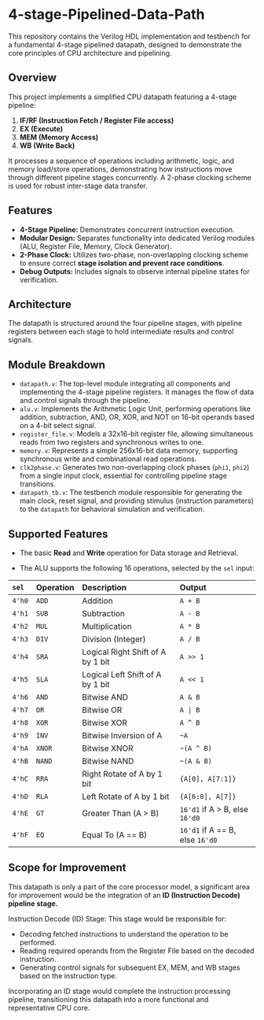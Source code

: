 # 4-stage-Pipelined-Data-Path
This repository contains the Verilog HDL implementation and testbench for a fundamental 4-stage pipelined datapath, designed to demonstrate the core principles of CPU architecture and pipelining.

## Overview

This project implements a simplified CPU datapath featuring a 4-stage pipeline:
1.  **IF/RF (Instruction Fetch / Register File access)**
2.  **EX (Execute)**
3.  **MEM (Memory Access)**
4.  **WB (Write Back)**

It processes a sequence of operations including arithmetic, logic, and memory load/store operations, demonstrating how instructions move through different pipeline stages concurrently. A 2-phase clocking scheme is used for robust inter-stage data transfer.

## Features

* **4-Stage Pipeline:** Demonstrates concurrent instruction execution.
* **Modular Design:** Separates functionality into dedicated Verilog modules (ALU, Register File, Memory, Clock Generator).
* **2-Phase Clock:** Utilizes two-phase, non-overlapping clocking scheme to ensure correct **stage isolation and prevent race conditions**.
* **Debug Outputs:** Includes signals to observe internal pipeline states for verification.

## Architecture

The datapath is structured around the four pipeline stages, with pipeline registers between each stage to hold intermediate results and control signals.

## Module Breakdown

* `datapath.v`: The top-level module integrating all components and implementing the 4-stage pipeline registers. It manages the flow of data and control signals through the pipeline.
* `alu.v`: Implements the Arithmetic Logic Unit, performing operations like addition, subtraction, AND, OR, XOR, and NOT on 16-bit operands based on a 4-bit select signal.
* `register_file.v`: Models a 32x16-bit register file, allowing simultaneous reads from two registers and synchronous writes to one.
* `memory.v`: Represents a simple 256x16-bit data memory, supporting synchronous write and combinational read operations.
* `clk2phase.v`: Generates two non-overlapping clock phases (`phi1`, `phi2`) from a single input clock, essential for controlling pipeline stage transitions.
* `datapath_tb.v`: The testbench module responsible for generating the main clock, reset signal, and providing stimulus (instruction parameters) to the `datapath` for behavioral simulation and verification.

## Supported Features

* The basic **Read** and **Write** operation for Data storage and Retrieval.

* The ALU supports the following 16 operations, selected by the `sel` input:

| `sel`       | Operation       | Description                                  | Output                          |                           
| :---------- | :-------------- | :------------------------------------------- | :-------------------------------|
| `4'h0`      | `ADD`           | Addition                                     | `A + B`                         |                           
| `4'h1`      | `SUB`           | Subtraction                                  | `A - B`                         |                           
| `4'h2`      | `MUL`           | Multiplication                               | `A * B`                         |                           
| `4'h3`      | `DIV`           | Division (Integer)                           | `A / B`                         |                           
| `4'h4`      | `SRA`           | Logical Right Shift of A by 1 bit            | `A >> 1`                        |                          
| `4'h5`      | `SLA`           | Logical Left Shift of A by 1 bit             | `A << 1`                        |                           
| `4'h6`      | `AND`           | Bitwise AND                                  | `A & B`                         |                           
| `4'h7`      | `OR`            | Bitwise OR                                   | `A \| B`                        |                           
| `4'h8`      | `XOR`           | Bitwise XOR                                  | `A ^ B`                         |                           
| `4'h9`      | `INV`           | Bitwise Inversion of A                       | `~A`                            |                           
| `4'hA`      | `XNOR`          | Bitwise XNOR                                 | `~(A ^ B)`                      |                           
| `4'hB`      | `NAND`          | Bitwise NAND                                 | `~(A & B)`                      |                          
| `4'hC`      | `RRA`           | Right Rotate of A by 1 bit                   | `{A[0], A[7:1]}`                |                           
| `4'hD`      | `RLA`           | Left Rotate of A by 1 bit                    | `{A[6:0], A[7]}`                |
| `4'hE`      | `GT`            | Greater Than (A > B)                         | `16'd1` if A > B, else `16'd0`  |
| `4'hF`      | `EQ`            | Equal To (A == B)                            | `16'd1` if A == B, else `16'd0` |

## Scope for Improvement
This datapath is only a part of the core processor model, a significant area for improvement would be the integration of an **ID (Instruction Decode) pipeline stage.**

Instruction Decode (ID) Stage: This stage would be responsible for:
* Decoding fetched instructions to understand the operation to be performed.
* Reading required operands from the Register File based on the decoded instruction.
* Generating control signals for subsequent EX, MEM, and WB stages based on the instruction type.

Incorporating an ID stage would complete the instruction processing pipeline, transitioning this datapath into a more functional and representative CPU core.
